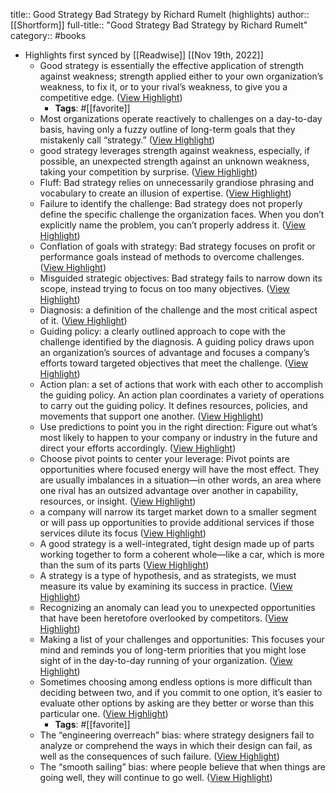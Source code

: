title:: Good Strategy Bad Strategy by Richard Rumelt (highlights)
author:: [[Shortform]]
full-title:: "Good Strategy Bad Strategy by Richard Rumelt"
category:: #books

- Highlights first synced by [[Readwise]] [[Nov 19th, 2022]]
	- Good strategy is essentially the effective application of strength against weakness; strength applied either to your own organization’s weakness, to fix it, or to your rival’s weakness, to give you a competitive edge. ([View Highlight](https://www.shortform.com/app/highlights/3e3d17d2-42f7-4a77-a0c1-f0767fe0be70))
		- **Tags**: #[[favorite]]
	- Most organizations operate reactively to challenges on a day-to-day basis, having only a fuzzy outline of long-term goals that they mistakenly call “strategy.” ([View Highlight](https://www.shortform.com/app/highlights/8cf4fcab-2f4e-4d2d-999e-eec6418b4b97))
	- good strategy leverages strength against weakness, especially, if possible, an unexpected strength against an unknown weakness, taking your competition by surprise. ([View Highlight](https://www.shortform.com/app/highlights/db9fb4b0-a113-46be-9373-f01cb96bb744))
	- Fluff: Bad strategy relies on unnecessarily grandiose phrasing and vocabulary to create an illusion of expertise. ([View Highlight](https://www.shortform.com/app/highlights/2587ed25-afbf-40de-a910-7d8bd34f76a5))
	- Failure to identify the challenge: Bad strategy does not properly define the specific challenge the organization faces. When you don’t explicitly name the problem, you can’t properly address it. ([View Highlight](https://www.shortform.com/app/highlights/6b55d80c-fc07-41d9-9d31-3461fbbebaed))
	- Conflation of goals with strategy: Bad strategy focuses on profit or performance goals instead of methods to overcome challenges. ([View Highlight](https://www.shortform.com/app/highlights/ec42e0b4-5c39-430e-abe0-d87d139954e0))
	- Misguided strategic objectives: Bad strategy fails to narrow down its scope, instead trying to focus on too many objectives. ([View Highlight](https://www.shortform.com/app/highlights/7ca4b972-144d-462f-b63f-0865385af079))
	- Diagnosis: a definition of the challenge and the most critical aspect of it. ([View Highlight](https://www.shortform.com/app/highlights/c46a494b-90c2-41bb-a9d1-cb82070fba50))
	- Guiding policy: a clearly outlined approach to cope with the challenge identified by the diagnosis. A guiding policy draws upon an organization’s sources of advantage and focuses a company’s efforts toward targeted objectives that meet the challenge. ([View Highlight](https://www.shortform.com/app/highlights/0c59e56f-b6b8-4358-a336-1d4e00810e55))
	- Action plan: a set of actions that work with each other to accomplish the guiding policy. An action plan coordinates a variety of operations to carry out the guiding policy. It defines resources, policies, and movements that support one another. ([View Highlight](https://www.shortform.com/app/highlights/e56518f8-3174-4776-b92c-ecc6f68a4d74))
	- Use predictions to point you in the right direction: Figure out what’s most likely to happen to your company or industry in the future and direct your efforts accordingly. ([View Highlight](https://www.shortform.com/app/highlights/8333e4b5-7ca7-49d5-bcd9-429d6c28037e))
	- Choose pivot points to center your leverage: Pivot points are opportunities where focused energy will have the most effect. They are usually imbalances in a situation—in other words, an area where one rival has an outsized advantage over another in capability, resources, or insight. ([View Highlight](https://www.shortform.com/app/highlights/c8addfd9-d201-47a6-9f1d-72057dfe46a3))
	- a company will narrow its target market down to a smaller segment or will pass up opportunities to provide additional services if those services dilute its focus ([View Highlight](https://www.shortform.com/app/highlights/168b6b31-b1db-4b05-a93e-2ada2c8b5515))
	- A good strategy is a well-integrated, tight design made up of parts working together to form a coherent whole—like a car, which is more than the sum of its parts ([View Highlight](https://www.shortform.com/app/highlights/967ac64d-e20a-47ae-a1c1-f54381e1d13c))
	- A strategy is a type of hypothesis, and as strategists, we must measure its value by examining its success in practice. ([View Highlight](https://www.shortform.com/app/highlights/b3a1f9bf-0bbd-41ee-b142-ff8305d30ee3))
	- Recognizing an anomaly can lead you to unexpected opportunities that have been heretofore overlooked by competitors. ([View Highlight](https://www.shortform.com/app/highlights/de7138d9-9793-473b-939e-8b88d03875a7))
	- Making a list of your challenges and opportunities: This focuses your mind and reminds you of long-term priorities that you might lose sight of in the day-to-day running of your organization. ([View Highlight](https://www.shortform.com/app/highlights/e979289c-1909-4731-b253-743a4379da2b))
	- Sometimes choosing among endless options is more difficult than deciding between two, and if you commit to one option, it’s easier to evaluate other options by asking are they better or worse than this particular one. ([View Highlight](https://www.shortform.com/app/highlights/a625a5a1-a476-4c55-9459-184edff5a25f))
		- **Tags**: #[[favorite]]
	- The “engineering overreach” bias: where strategy designers fail to analyze or comprehend the ways in which their design can fail, as well as the consequences of such failure. ([View Highlight](https://www.shortform.com/app/highlights/9a68eb6d-994a-44af-81e9-4228cc9edaa1))
	- The “smooth sailing” bias: where people believe that when things are going well, they will continue to go well. ([View Highlight](https://www.shortform.com/app/highlights/ecbe29b4-65cc-4d8b-a8d9-62c7f0ed1bb5))